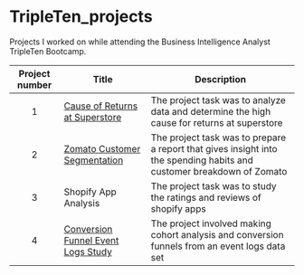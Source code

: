 # TripleTen_projects
Projects I worked on while attending the Business Intelligence Analyst TripleTen Bootcamp.


| Project number | Title | Description |
| :-----------: | ----------- |----------- |
| 1 | [Cause of Returns at Superstore](https://github.com/justyn-plaskon/Data_projects_TripleTen/tree/main/Cause%20of%20Returns%20at%20Superstore)| The project task was to analyze data and determine the high cause for returns at superstore |
| 2 | [Zomato Customer Segmentation](https://github.com/justyn-plaskon/Data_projects_TripleTen/tree/c0e5972758babbe8d08ce8bfab7ddc1e60c520b9/Zomato%20Customer%20Analysis) | The project task was to prepare a report that gives insight into the spending habits and customer breakdown of Zomato|
| 3 | Shopify App Analysis| The project task was to study the ratings and reviews of shopify apps|
| 4 |[Conversion Funnel Event Logs Study](https://github.com/justyn-plaskon/Data_projects_TripleTen/tree/f459918a621cf3f26f191345748e1d07fb60a001/Conversion%20Funnel%20Event%20Analysis) | The project involved making cohort analysis and conversion funnels from an event logs data set|
